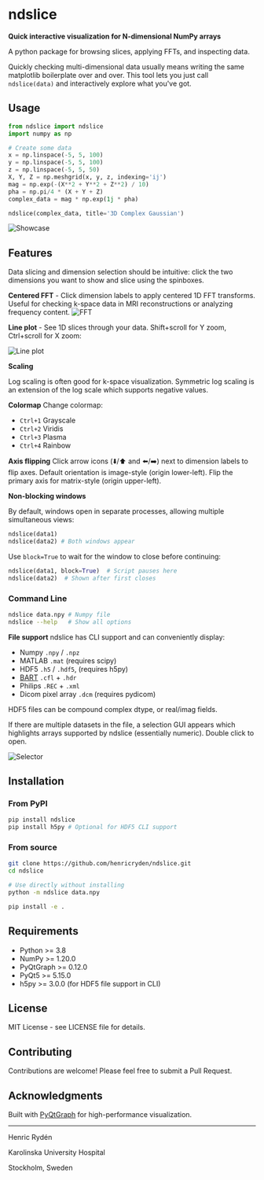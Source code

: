# ndslice

**Quick interactive visualization for N-dimensional NumPy arrays**

A python package for browsing slices, applying FFTs, and inspecting data.

Quickly checking multi-dimensional data usually means writing the same matplotlib boilerplate over and over. This tool lets you just call `ndslice(data)` and interactively explore what you've got.

## Usage
```python
from ndslice import ndslice
import numpy as np

# Create some data
x = np.linspace(-5, 5, 100)
y = np.linspace(-5, 5, 100)
z = np.linspace(-5, 5, 50)
X, Y, Z = np.meshgrid(x, y, z, indexing='ij')
mag = np.exp(-(X**2 + Y**2 + Z**2) / 10)
pha = np.pi/4 * (X + Y + Z)
complex_data = mag * np.exp(1j * pha)

ndslice(complex_data, title='3D Complex Gaussian')
```

![Showcase](docs/images/showcase.gif)

## Features

Data slicing and dimension selection should be intuitive: click the two dimensions you want to show and slice using the spinboxes.

**Centered FFT** - Click dimension labels to apply centered 1D FFT transforms. Useful for checking k-space data in MRI reconstructions or analyzing frequency content.
![FFT](docs/images/fft.gif)

**Line plot** - See 1D slices through your data. Shift+scroll for Y zoom, Ctrl+scroll for X zoom:

![Line plot](docs/images/lineplot.png)

**Scaling**

Log scaling is often good for k-space visualization.
Symmetric log scaling is an extension of the log scale which supports negative values.


**Colormap**
Change colormap:
- `Ctrl+1` Grayscale
- `Ctrl+2` Viridis
- `Ctrl+3` Plasma
- `Ctrl+4` Rainbow


**Axis flipping**
Click arrow icons (⬇️/⬆️ and ⬅️/➡️) next to dimension labels to flip axes.
Default orientation is image-style (origin lower-left).
Flip the primary axis for matrix-style (origin upper-left).

**Non-blocking windows**

By default, windows open in separate processes, allowing multiple simultaneous views:
```python
ndslice(data1)
ndslice(data2) # Both windows appear
```

Use `block=True` to wait for the window to close before continuing:
```python
ndslice(data1, block=True)  # Script pauses here
ndslice(data2)  # Shown after first closes
```


### Command Line
```bash
ndslice data.npy # Numpy file
ndslice --help   # Show all options
```

**File support**
ndslice has CLI support and can conveniently display:

- Numpy `.npy` / `.npz`
- MATLAB `.mat` (requires scipy)
- HDF5 `.h5` / `.hdf5`, (requires h5py)
- [BART](https://mrirecon.github.io/bart/) `.cfl` + `.hdr`
- Philips `.REC` + `.xml`
- Dicom pixel array `.dcm` (requires pydicom)

HDF5 files can be compound complex dtype, or real/imag fields.

If there are multiple datasets in the file, a selection GUI appears which highlights arrays supported by ndslice (essentially numeric).
Double click to open.

![Selector](docs/images/selector.png)


## Installation

### From PyPI

```bash
pip install ndslice
pip install h5py # Optional for HDF5 CLI support
```

### From source

```bash
git clone https://github.com/henricryden/ndslice.git
cd ndslice

# Use directly without installing
python -m ndslice data.npy

pip install -e .
```


## Requirements

- Python >= 3.8
- NumPy >= 1.20.0
- PyQtGraph >= 0.12.0
- PyQt5 >= 5.15.0
- h5py >= 3.0.0 (for HDF5 file support in CLI)

## License

MIT License - see LICENSE file for details.

## Contributing

Contributions are welcome! Please feel free to submit a Pull Request.

## Acknowledgments

Built with [PyQtGraph](https://www.pyqtgraph.org/) for high-performance visualization.


---
Henric Rydén

Karolinska University Hospital

Stockholm, Sweden